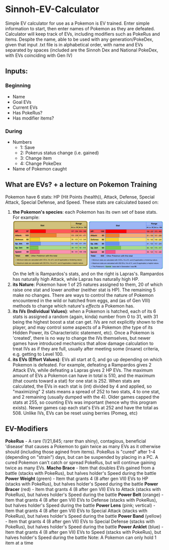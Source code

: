 # Sinnoh-EV-Calculator

Simple EV calculator for use as a Pokemon is EV trained.
Enter simple information to start, then enter names of Pokemon as they are defeated.
Calculator will keep track of EVs, including modifiers such as PokeRus and items.
Despite the name, able to be used with any generation/PokeDex, given that input .txt file is in alphabetical order, with name and EVs separated by spaces (included are the Sinnoh Dex and National PokeDex, with EVs coinciding with Gen IV)

## Inputs:
### Beginning
- Name
- Goal EVs
- Current EVs
- Has PokeRus?
- Has modifier items?
### During
- Numbers
    - 1: Save
    - 2: Pokerus status change (i.e. gained)
    - 3: Change item
    - 4: Change PokeDex
- Name of Pokemon caught

## What are EVs? + a lecture on Pokemon Training
Pokemon have 6 stats: HP (Hit Points (health)), Attack, Defense, Special Attack, Special Defense, and Speed. These stats are calculated based on:
1. **the Pokemon's species**: each Pokemon has its own set of base stats. For example:
    ![comparison of Rampardos vs Lapras's stats](comparison.png "Rampardos vs Lapras Stats")
    On the left is Rampardos's stats, and on the right is Lapras's. Rampardos has naturally high Attack, while Lapras has naturally high HP.
2. **its Nature**: Pokemon have 1 of 25 natures assigned to them, 20 of which raise one stat and lower another (neither stat is HP). The remaining 5 make no changes. There are ways to control the nature of Pokemon encountered in the wild or hatched from eggs, and (as of Gen VIII) methods to change which nature's *effects* a Pokemon has.
3. **its IVs (Individual Values)**: when a Pokemon is hatched, each of its 6 stats is assigned a random (again, kinda) number from 0 to 31, with 31 being the highest boost a stat can get. IVs are not explicitly shown to the player, and may control some aspects of a Pokemon (the type of its Hidden Power, its Characteristic statement, etc). Once a Pokemon is 'created', there is no way to change the IVs themselves, but newer games have introduced mechanics that allow damage calculation to treat IVs as if they are full, usually after meeting some (insane) criteria, e.g. getting to Level 100.
4. **its EVs (Effort Values)**: EVs all start at 0, and go up depending on which Pokemon is defeated. For example, defeating a Rampardos gives 2 Attack EVs, while defeating a Lapras gives 2 HP EVs. The maximum amount of EVs a Pokemon can have in total is 510, and the maximum (that counts toward a stat) for one stat is 252. When stats are calculated, the EVs in each stat is (int) divided by 4 and applied, so "maximizing" 2 stats means a spread of 252 to two stats, 4 to one stat, and 2 remaining (usually dumped with the 4). Older games capped the stats at 255, so counting EVs was important (hence why this program exists). Newer games cap each stat's EVs at 252 and have the total as 508. Unlike IVs, EVs can be reset using berries (Pomeg, etc)

## EV-Modifiers
**PokeRus** - A rare (1/21,845; rarer than shiny), contagious, beneficial 'disease' that causes a Pokemon to gain twice as many EVs as it otherwise should (including those agined from items). PokeRus is "cured" after 1-4 (depending on "strain") days, but can be suspended by placing in a PC. A cured Pokemon can't catch or spread PokeRus, but will continue gaining twice as many EVs.
**Macho Brace** - Item that doubles EVs gained from a battle (stacks with PokeRus), but halves holder's Speed during the battle
**Power Weight** (green) - Item that grants 4 (8 after gen VII) EVs to HP (stacks with PokeRus), but halves holder's Speed during the battle
**Power Bracer** (red) - Item that grants 4 (8 after gen VII) EVs to Attack (stacks with PokeRus), but halves holder's Speed during the battle
**Power Belt** (orange) - Item that grants 4 (8 after gen VII) EVs to Defense (stacks with PokeRus), but halves holder's Speed during the battle
**Power Lens** (pink; vertical) - Item that grants 4 (8 after gen VII) EVs to Special Attack (stacks with PokeRus), but halves holder's Speed during the battle
**Power Band** (yellow) - Item that grants 4 (8 after gen VII) EVs to Special Defense (stacks with PokeRus), but halves holder's Speed during the battle
**Power Anklet** (blue) - Item that grants 4 (8 after gen VII) EVs to Speed (stacks with PokeRus), but halves holder's Speed during the battle
Note: A Pokemon can only hold 1 item at a time

